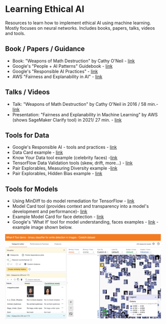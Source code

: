# Learning Ethical AI
Resources to learn how to implement ethical AI using machine learning.  Mostly focuses on neural networks.  Includes books, papers, talks, videos and tools.

## Book / Papers / Guidance
- Book: "Weapons of Math Destruction" by Cathy O'Neil - [link](https://www.penguinrandomhouse.com/books/241363/weapons-of-math-destruction-by-cathy-oneil/)
- Google's "People + AI Patterns" Guidebook - [link](https://pair.withgoogle.com/guidebook/patterns/how-do-i-get-started)
- Google's "Responsible AI Practices" - [link](https://ai.google/responsibilities/responsible-ai-practices/)
- AWS "Fairness and Explanability in AI" - [link](https://pages.awscloud.com/rs/112-TZM-766/images/Amazon.AI.Fairness.and.Explainability.Whitepaper.pdf)

## Talks / Videos
- Talk: "Weapons of Math Destruction" by Cathy O'Neil in 2016 / 58 min.- [link](https://www.youtube.com/watch?v=TQHs8SA1qpk)
- Presentation: "Fairness and Explanability in Machine Learning" by AWS (shows SageMaker Clarify tool) in 2021/ 27 min. - [link](https://www.youtube.com/watch?v=EBQOaqhsnqM&t=3s)

## Tools for Data
- Google's Responsible AI - tools and practices - [link](https://www.tensorflow.org/responsible_ai)
- Data Card example - [link](https://research.google/static/documents/datasets/crowdsourced-high-quality-colombian-spanish-es-co-multi-speaker-speech-dataset.pdf)
- Know Your Data tool example (celebrity faces) -[link](https://knowyourdata-tfds.withgoogle.com/#tab=STATS&dataset=celeb_a)
- TensorFlow Data Validation tools (skew, drift, more...) - [link](https://www.tensorflow.org/tfx/guide/tfdv)
- Pair Explorables, Measuring Diversity example -[link](https://pair.withgoogle.com/explorables/measuring-diversity/)
- Pair Explorables, Hidden Bias example - [link](https://pair.withgoogle.com/explorables/hidden-bias/)

## Tools for Models
- Using MinDiff to do model remediation for TensorFlow - [link](https://www.tensorflow.org/responsible_ai/model_remediation)
- Model Card tool (provides context and transparency into a model's development and performance)- [link](https://www.tensorflow.org/responsible_ai/model_card_toolkit/guide)
- Example Model Card for face detection - [link](https://modelcards.withgoogle.com/face-detection)
- Google's 'What If' tool for model understanding, faces examples - [link](https://pair-code.github.io/what-if-tool/demos/image.html) - example image shown below.

<img src="https://github.com/lynnlangit/learning-ethical-ai/blob/main/images/what-if-tool.png" width=800>
